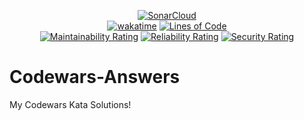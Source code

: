 <div align="center">

  [![SonarCloud](https://sonarcloud.io/images/project_badges/sonarcloud-orange.svg)](https://sonarcloud.io/summary/new_code?id=Amir-Pourhadi_Codewars-Answers)  
  [![wakatime](https://wakatime.com/badge/github/Amir-Pourhadi/Codewars-Answers.svg)](https://wakatime.com/badge/github/Amir-Pourhadi/Codewars-Answers)
  [![Lines of Code](https://sonarcloud.io/api/project_badges/measure?project=Amir-Pourhadi_Codewars-Answers&metric=ncloc)](https://sonarcloud.io/dashboard?id=Amir-Pourhadi_Codewars-Answers)  
  [![Maintainability Rating](https://sonarcloud.io/api/project_badges/measure?project=Amir-Pourhadi_Codewars-Answers&metric=sqale_rating)](https://sonarcloud.io/dashboard?id=Amir-Pourhadi_Codewars-Answers)
  [![Reliability Rating](https://sonarcloud.io/api/project_badges/measure?project=Amir-Pourhadi_Codewars-Answers&metric=reliability_rating)](https://sonarcloud.io/dashboard?id=Amir-Pourhadi_Codewars-Answers)
  [![Security Rating](https://sonarcloud.io/api/project_badges/measure?project=Amir-Pourhadi_Codewars-Answers&metric=security_rating)](https://sonarcloud.io/dashboard?id=Amir-Pourhadi_Codewars-Answers)
</div>

# Codewars-Answers
My Codewars Kata Solutions!
